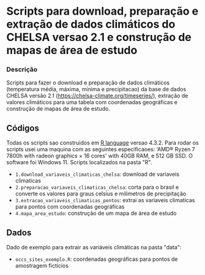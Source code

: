 # Scripts para download, preparação e extração de dados climáticos do CHELSA versao 2.1 e construção de mapas de área de estudo

### Descrição

<p align="justify">

Scripts para fazer o download e preparação de dados climáticos (temperatura média, máxima, mínima e precipitacao) da base de dados CHELSA versão 2.1 (https://chelsa-climate.org/timeseries/), extração de valores climáticos para uma tabela com coordenadas geográficas e construção de mapas de área de estudo.

</p>

## Códigos

Todas os scripts sao construidos em [R language](https://www.r-project.org/) versao 4.3.2. Para rodar os scripts usei uma maquina com as seguintes especificaoes: ‘AMD® Ryzen 7 7800h with radeon graphics × 16 cores' with 40GB RAM, e 512 GB SSD. O software foi Windows 11. Scripts localizados na pasta "R".

-   `1.download_variaveis_climaticas_chelsa`: download de variaveis climaticas
-   `2.preparacao_variaveis_climaticas_chelsa`: corta para o brasil e converte os valores para graus celsius e milimetros de precipitação
-   `3.extracao_variaveis_climaticas_pontos`: extrai as variaveis climaticas para pontos com coordenadas geográficas
-   `4.mapa_area_estudo`: construção de um mapa de área de estudo

## Dados

Dado de exemplo para extrair as variáveis climáticas na pasta "data":

-   `occs_sites_exemplo.R`: coordenadas geográficas para pontos de amostragem fictícios
